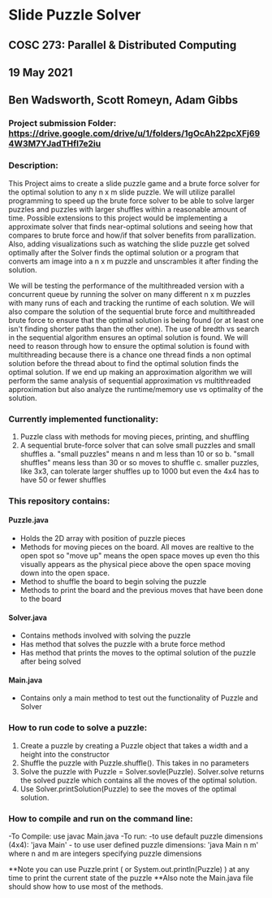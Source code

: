 # Slide Puzzle Solver
## COSC 273: Parallel & Distributed Computing
## 19 May 2021
## Ben Wadsworth, Scott Romeyn, Adam Gibbs
### Project submission Folder: https://drive.google.com/drive/u/1/folders/1gOcAh22pcXFj694W3M7YJadTHfI7e2iu


### Description:
This Project aims to create a slide puzzle game and a brute force solver for the optimal
solution to any n x m slide puzzle. We will utilize parallel programming to speed up
the brute force solver to be able to solve larger puzzles and puzzles with larger shuffles
within a reasonable amount of time. Possible extensions to this project would be 
implementing a approximate solver that finds near-optimal solutions and seeing
how that compares to brute force and how/if that solver benefits from parallization. Also,
adding visualizations such as watching the slide puzzle get solved optimally after the 
Solver finds the optimal solution or a program that converts am image into a n x m puzzle
and unscrambles it after finding the solution. 

We will be testing the performance of the multithreaded version with a concurrent queue by 
running the solver on many different n x m puzzles with many runs of each and tracking the 
runtime of each solution. We will also compare the solution of the sequential brute force 
and multithreaded brute force to ensure that the optimal solution is being found (or at 
least one isn't finding shorter paths than the other one). The use of bredth vs search in
the sequential algorithm ensures an optimal solution is found. We will need to reason through
how to ensure the optimal solution is found with multithreading because there is a chance one
thread finds a non optimal solution before the thread about to find the optimal solution finds
the optimal solution. If we end up making an approximation algorithm we will perform the same 
analysis of sequential approximation vs multithreaded approximation but also analyze the 
runtime/memory use vs optimality of the solution. 


### Currently implemented functionality:
1. Puzzle class with methods for moving pieces, printing, and shuffling
2. A sequential brute-force solver that can solve small puzzles and small shuffles
   a. "small puzzles" means n and m less than 10 or so
   b. "small shuffles" means less than 30 or so moves to shuffle
   c. smaller puzzles, like 3x3, can tolerate larger shuffles up to 1000 but even the 
      4x4 has to have 50 or fewer shuffles


### This repository contains:
#### Puzzle.java
  - Holds the 2D array with position of puzzle pieces
  - Methods for moving pieces on the board. All moves are realtive to the open spot
    so "move up" means the open space moves up even tho this visually appears as the 
    physical piece above the open space moving down into the open space.
  - Method to shuffle the board to begin solving the puzzle
  - Methods to print the board and the previous moves that have been done to the board
  
  
#### Solver.java
  - Contains methods involved with solving the puzzle
  - Has method that solves the puzzle with a brute force method
  - Has method that prints the moves to the optimal solution of 
    the puzzle after being solved
    
#### Main.java
  - Contains only a main method to test out the functionality of 
    Puzzle and Solver
    
    
### How to run code to solve a puzzle:
1. Create a puzzle by creating a Puzzle object that takes a width and a height
   into the constructor
2. Shuffle the puzzle with Puzzle.shuffle(). This takes in no parameters
3. Solve the puzzle with Puzzle = Solver.sovle(Puzzle). Solver.solve returns
   the solved puzzle which contains all the moves of the optimal solution.
4. Use Solver.printSolution(Puzzle) to see the moves of the optimal solution.

### How to compile and run on the command line:
  -To Compile: use javac Main.java
  -To run: 
    -to use default puzzle dimensions (4x4): 'java Main'
    - to use user defined puzzle dimensions: 'java Main n m' 
      where n and m are integers specifying puzzle dimensions 

**Note you can use Puzzle.print ( or System.out.println(Puzzle) ) at any time
  to print the current state of the puzzle
**Also note the Main.java file should show how to use most of the methods.
